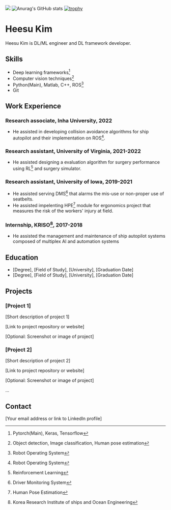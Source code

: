 ![](http://github-profile-summary-cards.vercel.app/api/cards/repos-per-language?username=ByteBrewer&theme=default)
![Anurag's GitHub stats](https://github-readme-stats.vercel.app/api?username=ByteBrewer&count_private=true)
[![trophy](https://github-profile-trophy.vercel.app/?username=ByteBrewer&column=-1)](https://github.com/ryo-ma/github-profile-trophy)

# Heesu Kim

Heesu Kim is DL/ML engineer and DL framework developer.

## Skills

- Deep learning frameworks[^1]
- Computer vision techniques[^2]
- Python(Main), Matlab, C++, ROS[^3]
- Git

## Work Experience

### Research associate, Inha University, 2022

- He assisted in developing collision avoidance algorithms for ship autopilot and their implementation on ROS[^3].

### Research assistant, University of Virginia, 2021-2022

- He assisted designing a evaluation algorithm for surgery performance using RL[^4] and surgery simulator.

### Research assistant, University of Iowa, 2019-2021

- He assisted serving DMS[^5] that alarms the mis-use or non-proper use of seatbelts.
- He assisted impelenting HPE[^6] module for ergonomics project that measures the risk of the workers' injury at field.

### Internship, KRISO[^7], 2017-2018

- He assisted the management and maintenance of ship autopilot systems composed of multiplex AI and automation systems

## Education

- [Degree], [Field of Study], [University], [Graduation Date]
- [Degree], [Field of Study], [University], [Graduation Date]

## Projects

### [Project 1]

[Short description of project 1]

[Link to project repository or website]

[Optional: Screenshot or image of project]

### [Project 2]

[Short description of project 2]

[Link to project repository or website]

[Optional: Screenshot or image of project]

...

## Contact

[Your email address or link to LinkedIn profile]


[^1]: Pytorch(Main), Keras, Tensorflow
[^2]: Object detection, Image classification, Human pose estimation
[^3]: Robot Operating System
[^4]: Reinforcement Learning
[^5]: Driver Monitoring System
[^6]: Human Pose Estimation
[^7]: Korea Research Institute of ships and Ocean Engineering
